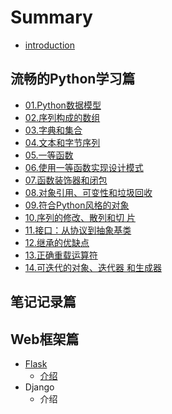 # Summary

* [introduction](README.md)

## 流畅的Python学习篇

* [01.Python数据模型](ji-chu-pian/01pythonshu-ju-mo-xing.md)
* [02.序列构成的数组](ji-chu-pian/02xu-lie.md)
* [03.字典和集合](ji-chu-pian/03zi-dian-he-ji-he.md)
* [04.文本和字节序列](ji-chu-pian/04wen-ben-he-zi-jie-xu-lie.md)
* [05.一等函数](ji-chu-pian/05yi-deng-han-shu.md)
* [06.使用一等函数实现设计模式](ji-chu-pian/06shi-yong-yi-deng-han-shu-shi-xian-she-ji-mo-shi.md)
* [07.函数装饰器和闭包](ji-chu-pian/07han-shu-zhuang-shi-qi-he-bi-bao.md)
* [08.对象引用、可变性和垃圾回收 ](ji-chu-pian/08dui-xiang-yin-yong-3001-ke-bian-xing-he-la-ji-hui-shou.md)
* [09.符合Python风格的对象](ji-chu-pian/09fu-he-python-de-dui-xiang.md)
* [10.序列的修改、散列和切 片](ji-chu-pian/10xu-lie-de-xiu-gai-3001-san-lie-he-qie-pian.md)
* [11.接口：从协议到抽象基类](ji-chu-pian/11jie-kou-ff1a-cong-xie-yi-dao-chou-xiang-ji-lei.md)
* [12.继承的优缺点](ji-chu-pian/12ji-cheng-de-you-que-dian.md)
* [13.正确重载运算符](ji-chu-pian/13zheng-que-zhong-zai-yun-suan-fu.md)
* [14.可迭代的对象、迭代器 和生成器 ](ji-chu-pian/14ke-die-dai-de-dui-xiang-3001-die-dai-qi-he-sheng-cheng-qi.md)

## 笔记记录篇

## Web框架篇

* [Flask](webkuang-jia-pian/flask.md)
  * [介绍](webkuang-jia-pian/jie-shao.md)
* Django
  * 介绍

